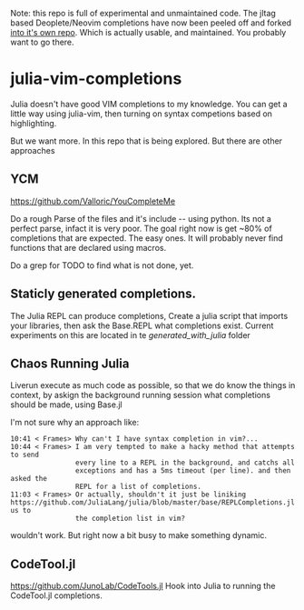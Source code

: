 Note: this repo is full of experimental and unmaintained code.
The jltag based Deoplete/Neovim completions have now been peeled off and forked [into it's own repo](https://github.com/JuliaEditorSupport/deoplete-julia).
Which is actually usable, and maintained.
You probably want to go there.





# julia-vim-completions
Julia doesn't have good VIM completions to my knowledge.
You can get a little way using julia-vim, then turning on syntax competions based on highlighting.

But we want more.
In this repo that is being explored.
But there are other approaches

## YCM
https://github.com/Valloric/YouCompleteMe

Do a rough Parse of the files and it's include -- using python.
Its not a perfect parse, infact it is very poor.
The goal right now is get ~80% of completions that are expected.
The easy ones.
It will probably never find functions that are declared using macros.


Do a grep for TODO to find what is not done, yet.


## Staticly generated completions.
The Julia REPL can produce completions,
Create a julia script that imports your libraries,
then ask the Base.REPL what completions exist.
Current experiments on this are located in te _generated_with_julia_ folder



## Chaos Running Julia
Liverun execute as much code as possible, so that we do know the things in context, by askign the background running session what completions should be made, using Base.jl

I'm not sure why an approach like:


```lang=irc
10:41 < Frames> Why can't I have syntax completion in vim?...
10:44 < Frames> I am very tempted to make a hacky method that attempts to send
                every line to a REPL in the background, and catchs all
                exceptions and has a 5ms timeout (per line). and then asked the
                REPL for a list of completions.
11:03 < Frames> Or actually, shouldn't it just be liniking
https://github.com/JuliaLang/julia/blob/master/base/REPLCompletions.jl us to
                the completion list in vim?
```

wouldn't work.
But right now a bit busy to make something dynamic.



## CodeTool.jl
https://github.com/JunoLab/CodeTools.jl
Hook into Julia to running the CodeTool.jl completions.

